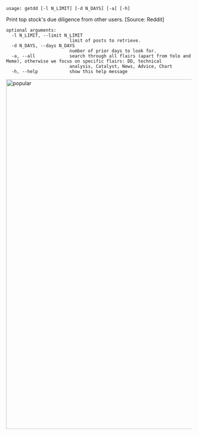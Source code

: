 ```
usage: getdd [-l N_LIMIT] [-d N_DAYS] [-a] [-h]
```

Print top stock's due diligence from other users. [Source: Reddit]

```
optional arguments:
  -l N_LIMIT, --limit N_LIMIT
                        limit of posts to retrieve.
  -d N_DAYS, --days N_DAYS
                        number of prior days to look for.
  -a, --all             search through all flairs (apart from Yolo and Meme), otherwise we focus on specific flairs: DD, technical
                        analysis, Catalyst, News, Advice, Chart
  -h, --help            show this help message
```


<img width="948" alt="popular" src="https://user-images.githubusercontent.com/25267873/108917846-4dbe0400-7628-11eb-821e-9fda97a6d9cd.png">
